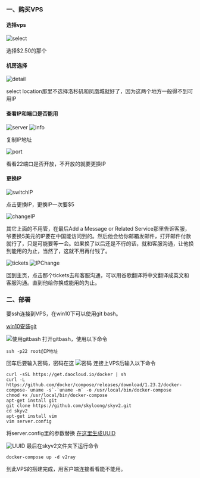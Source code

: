 ### 一、购买VPS
#### 选择vps
![select](https://github.com/skyloong/wow/blob/master/images/select.png)

选择$2.50的那个
#### 机房选择
![detail](https://github.com/skyloong/wow/blob/master/images/detail.png)

select location那里不选择洛杉矶和凤凰城就好了，因为这两个地方一般得不到可用IP

#### 查看IP和端口是否能用

![server](https://github.com/skyloong/wow/blob/master/images/server.png)
![info](https://github.com/skyloong/wow/blob/master/images/info.png)

复制IP地址

![port](https://github.com/skyloong/wow/blob/master/images/port.png)

看看22端口是否开放，不开放的就要更换IP
#### 更换IP
![switchIP](https://github.com/skyloong/wow/blob/master/images/switchIP.png)

点击更换IP，更换IP一次要$5

![changeIP](https://github.com/skyloong/wow/blob/master/images/changeIP.png)

其它上面的不用管，在最后Add a Message or Related Service那里告诉客服，爷要换5美元的IP要在中国能访问到的。然后他会给你邮箱发邮件，打开邮件付款就行了，只是可能要等一会。如果换了以后还是不行的话，就和客服沟通，让他换到能用的为止，当然了，这就不用再付钱了。

![tickets](https://github.com/skyloong/wow/blob/master/images/tickets.png)
![IPChange](https://github.com/skyloong/wow/blob/master/images/IpChange.png)

回到主页，点击那个tickets去和客服沟通，可以用谷歌翻译将中文翻译成英文和客服沟通。直到他给你换成能用的为止。
### 二、部署
要ssh连接到VPS，在win10下可以使用git bash。

[win10安装git](https://blog.csdn.net/qq_32786873/article/details/80570783)

![使用gitbash](https://github.com/skyloong/wow/blob/master/images/gitbash.png)
打开gitbash，使用以下命令
```
ssh -p22 root@IP地址
```
回车后要输入密码，密码在这
![密码](https://github.com/skyloong/wow/blob/master/images/detail.png)
连接上VPS后输入以下命令
```
curl -sSL https://get.daocloud.io/docker | sh
curl -L https://github.com/docker/compose/releases/download/1.23.2/docker-compose-`uname -s`-`uname -m` -o /usr/local/bin/docker-compose
chmod +x /usr/local/bin/docker-compose
apt-get install git
git clone https://github.com/skyloong/skyv2.git
cd skyv2
apt-get install vim
vim server.config
```
将server.config里的参数替换
[在这里生成UUID](https://www.uuidgenerator.net/)

![UUID](https://github.com/skyloong/wow/blob/master/images/UUID.png)
最后在skyv2文件夹下运行命令
```
docker-compose up -d v2ray
```
到此VPS的搭建完成，用客户端连接看看能不能用。
